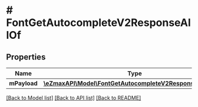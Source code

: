 # # FontGetAutocompleteV2ResponseAllOf

## Properties

Name | Type | Description | Notes
------------ | ------------- | ------------- | -------------
**mPayload** | [**\eZmaxAPI\Model\FontGetAutocompleteV2ResponseMPayload**](FontGetAutocompleteV2ResponseMPayload.md) |  |

[[Back to Model list]](../../README.md#models) [[Back to API list]](../../README.md#endpoints) [[Back to README]](../../README.md)

